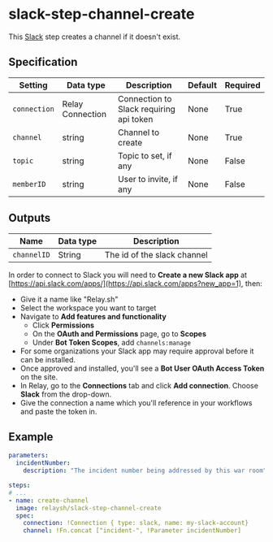 # slack-step-channel-create

This [Slack](https://slack.com) step creates a channel if it doesn't exist.

## Specification

| Setting      | Data type        | Description                             | Default | Required |
|--------------|------------------|-----------------------------------------|---------|----------|
| `connection` | Relay Connection | Connection to Slack requiring api token | None    | True     |
| `channel`    | string           | Channel to create                       | None    | True     |
| `topic`      | string           | Topic to set, if any                    | None    | False    |
| `memberID`   | string           | User to invite, if any                  | None    | False    |

## Outputs

| Name        | Data type | Description                 |
|-------------|-----------|-----------------------------|
| `channelID` | String    | The id of the slack channel |

In order to connect to Slack you will need to **Create a new Slack app** at [https://api.slack.com/apps/](https://api.slack.com/apps?new_app=1), then:

* Give it a name like "Relay.sh"
* Select the workspace you want to target
* Navigate to **Add features and functionality**
  * Click **Permissions**
  * On the **OAuth and Permissions** page, go to **Scopes**
  * Under **Bot Token Scopes**, add `channels:manage`
* For some organizations your Slack app may require approval before it can be installed.
* Once approved and installed, you'll see a **Bot User OAuth Access Token** on the site.
* In Relay, go to the **Connections** tab and click **Add connection**. Choose **Slack** from the drop-down.
* Give the connection a name which you'll reference in your workflows and paste the token in.

## Example  

```yaml
parameters:
  incidentNumber:
    description: "The incident number being addressed by this war room"

steps:
# ...
- name: create-channel
  image: relaysh/slack-step-channel-create
  spec:
    connection: !Connection { type: slack, name: my-slack-account}
    channel: !Fn.concat ["incident-", !Parameter incidentNumber]
```
